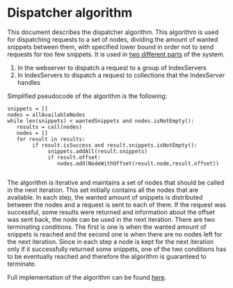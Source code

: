# Dispatcher algorithm
This document describes the dispatcher algorithm. This algorithm is used for dispatching requests to a set of nodes, dividing the amount of wanted snippets between them, with specified lower bound in order not to 
send requests for too few snippets. It is used in [two different parts](./query_processing.md) of the system.
1) In the webserver to dispatch a request to a group of IndexServers
2) In IndexServers to dispatch a request to collections that the IndexServer handles

Simplified pseudocode of the algorithm is the following:
```
snippets = []
nodes = allAvailableNodes
while len(snippets) < wantedSnippets and nodes.isNotEmpty():
   results = call(nodes)
   nodes = []
   for result in results:
        if result.isSuccess and result.snippets.isNotEmpty():
             snippets.addAll(result.snippets)
             if result.offset:
                nodes.add(NodeWithOffset(result.node,result.offset))
               
```
The algorithm is iterative and maintains a set of nodes that should be called in the next iteration. 
This set initially contains all the nodes that are available. In each step, the wanted amount of snippets is distributed between the nodes and a request is sent to each of them. 
If the request was successful, some results were returned and information about the offset was sent back, the node can be used in the next iteration. There are two terminating conditions. 
The first is one is when the wanted amount of snippets is reached and the second one is when there are no nodes left for the next iteration. 
Since in each step a node is kept for the next iteration only if it successfully returned some snippets, one of the two conditions has to be eventually reached and therefore
the algorithm is guaranteed to terminate.

Full implementation of the algorithm can be found [here](../query-dispatcher/src/main/kotlin/cz/vutbr/fit/knot/enticing/query/processor/QueryDispatcher.kt).